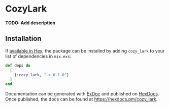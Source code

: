 # CozyLark

**TODO: Add description**

## Installation

If [available in Hex](https://hex.pm/docs/publish), the package can be installed
by adding `cozy_lark` to your list of dependencies in `mix.exs`:

```elixir
def deps do
  [
    {:cozy_lark, "~> 0.1.0"}
  ]
end
```

Documentation can be generated with [ExDoc](https://github.com/elixir-lang/ex_doc)
and published on [HexDocs](https://hexdocs.pm). Once published, the docs can
be found at <https://hexdocs.pm/cozy_lark>.

